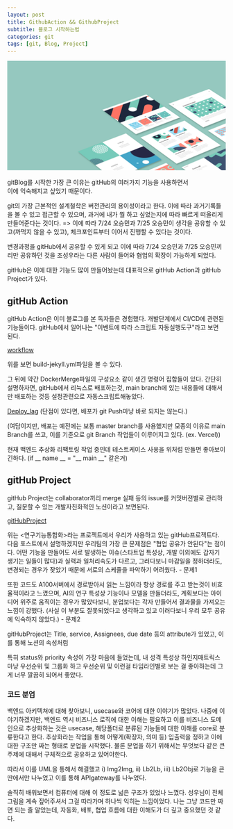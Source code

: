 ```yaml
---
layout: post
title: GithubAction && GithubProject
subtitle: 블로그 시작하는법
categories: git
tags: [git, Blog, Project]
---
```


![banner](/assets/images/banners/home.jpeg)

gitBlog를 시작한 가장 큰 이유는 gitHub의 여러가지 기능을 사용하면서  
이에 익숙해지고 싶었기 때문이다. 

git의 가장 근본적인 설계철학은 버전관리의 용이성이라고 한다.
이에 따라 과거기록들을 볼 수 있고 접근할 수 있으며, 과거에 내가 뭘 하고 싶었는지에 따라 빠르게 떠올리게 만들어준다는 것이다.
=> 이에 따라 7/24 오승민과 7/25 오승민이 생각을 공유할 수 있고(까먹지 않을 수 있고), 체크포인트부터 이어서 진행할 수 있다는 것이다.

변경과정을 gitHub에서 공유할 수 있게 되고 
이에 따라 7/24 오승민과 7/25 오승민끼리만 공유하던 것을 조성우라는 다른 사람이 들어와 협업의 확장이 가능하게 되었다.

gitHub은 이에 대한 기능도 많이 만들어놨는데 
대표적으로 gitHub Action과 gitHub Project가 있다.



## gitHub Action 
gitHub Action은 이미 블로그를 본 독자들은 경험했다.
개발단계에서 CI/CD에 관련된 기능들이다.
gitHub에서 일어나는 "이벤트에 따라 스크립트 자동실행도구"라고 보면 된다.

[workflow](/assets/images/0805/0805-1.png) 

위를 보면
build-jekyll.yml파일을 볼 수 있다. 

그 뒤에 약간 DockerMerge파일의 구성요소 같이 생긴 명령어 집합들이 있다.
간단히 설명하자면, gitHub에서 리눅스로 배포하는것, main branch에 있는 내용들에 대해서만 배포하는 것등 설정관련으로 자동스크립트해놓았다.

[Deploy_lag](/assets/images/0805/0805-3.png) 
(단점이 있다면, 배포가 git Push마냥 바로 되지는 않는다.)

(여담이지만, 배포는 예전에는 보통 master branch를 사용했지만 모종의 이유로 main Branch를 쓰고, 이를 기준으로 git Branch 작업들이 이루어지고 있다. (ex. Vercel))

현재 백엔드 추상화 리팩토링 작업 중인데 테스트케이스 사용을 위처럼 만들면 좋아보이긴하다.
(if __ name __ = "__ main __" 같은거)

## gitHub Project
gitHub Project는 collaborator끼리 merge 실패 등의 issue를 커밋버젼별로 관리하고, 질문할 수 있는 개발자친화적인 노션이라고 보면된다.   

[gitHubProject](/assets/images/0805/0805-1.png) 

위는 <연구기능통합화>라는 프로젝트에서 우리가 사용하고 있는 gitHub프로젝트다.
다음 포스트에서 설명하겠지만 우리팀의 가장 큰 문제점은 "협업 공유가 안된다"는 점이다.
어떤 기능을 만들어도 서로 발생하는 이슈(스타트업 특성상, 개발 이외에도 갑자기 생기는 일들이 많다)과 실력과 일처리속도가 다르고, 그러다보니 마감일을 정하더라도, 변경되는 경우가 잦았기 때문에 서로의 스케줄을 파악하기 어려웠다. - 문제1

또한 코드도 A100서버에서 경로받아서 읽는 느낌이라 항상 경로를 주고 받는것이 비효율적이라고 느꼈으며, 
AI의 연구 특성상 기능이나 모델을 만들더라도, 계획보다는 아이디어 위주로 움직이는 경우가 많았다보니, 
분업보다는 각자 만들어서 결과물을 가져오는 느낌이 강했다. (사실 이 부분도 잘못되었다고 생각하고 있고 이러다보니 우리 모두 공유에 익숙하지 않았다.) - 문제2 

gitHubProject는 Title, service, Assignees, due date 등의 attribute가 있었고,
이를 통해 노션의 속성처럼 

특히 status와 priority 속성이 가장 마음에 들었는데, 
내 성격 특성상 하인지매트릭스마냥 우선순위 및 그룹화 하고 우선순위 및 이런걸 타임라인별로 보는 걸 좋아하는데 그게 너무 깔끔히 되어서 좋았다.

### 코드 분업

백엔드 아키텍쳐에 대해 찾아보니, usecase와 코어에 대한 이야기가 많았다.
나중에 이야기하겠지만, 백엔드 역시 비즈니스 로직에 대한 이해는 필요하고 
이를 비즈니스 도메인으로 추상화하는 것은 usecase, 해당폴더로 분류된 기능들에 대한 이해를 core로 분류한다고 한다.
추상화라는 작업을 통해 어떻게(확장자, 의미 등) 입출력을 정하고 이에 대한 구조만 짜는 형태로 분업을 시작했다.
물론 분업을 하기 위해서는 무엇보다 같은 큰 주제에 대해서 구체적으로 공유하고 있어야한다.

따라서 이를 UML을 통해서 해결했고 i) Img2Img, ii) Lb2Lb, iii) Lb2Obj로 기능을 큰딴에서만 나누었고
이를 통해 APIgateway를 나누었다. 



솔직히 배워보면서 컴퓨터에 대해 이 정도로 넓은 구조가 있었나 느꼈다.
성우님이 전체 그림을 계속 짚어주셔서 그걸 따라가며 하나씩 익히는 느낌이었다.
나는 그냥 코드만 짜면 되는 줄 알았는데, 자동화, 배포, 협업 흐름에 대한 이해도가 더 깊고 중요했던 것 같다.

